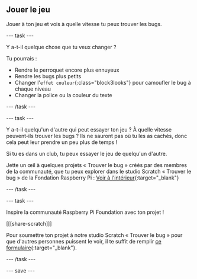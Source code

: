 ## Jouer le jeu

Jouer à ton jeu et vois à quelle vitesse tu peux trouver les bugs.

--- task ---

Y a-t-il quelque chose que tu veux changer ?

Tu pourrais :
- Rendre le perroquet encore plus ennuyeux
- Rendre les bugs plus petits
- Changer l'`effet couleur`{:class="block3looks"} pour camoufler le bug à chaque niveau
- Changer la police ou la couleur du texte

--- /task ---

--- task ---

Y a-t-il quelqu'un d'autre qui peut essayer ton jeu ? À quelle vitesse peuvent-ils trouver les bugs ? Ils ne sauront pas où tu les as cachés, donc cela peut leur prendre un peu plus de temps !

Si tu es dans un club, tu peux essayer le jeu de quelqu'un d'autre.

Jette un œil à quelques projets « Trouver le bug » créés par des membres de la communauté, que tu peux explorer dans le studio Scratch « Trouver le bug » de la Fondation Raspberry Pi : [Voir à l'intérieur](https://scratch.mit.edu/studios/29005236/){:target="_blank"}

--- /task ---

--- task ---

Inspire la communauté Raspberry Pi Foundation avec ton projet !

[[[share-scratch]]]

Pour soumettre ton projet à notre studio Scratch « Trouver le bug » pour que d'autres personnes puissent le voir, il te suffit de remplir [ce formulaire](https://form.raspberrypi.org/f/community-project-submissions){:target="_blank"}.

--- /task ---

--- save ---

